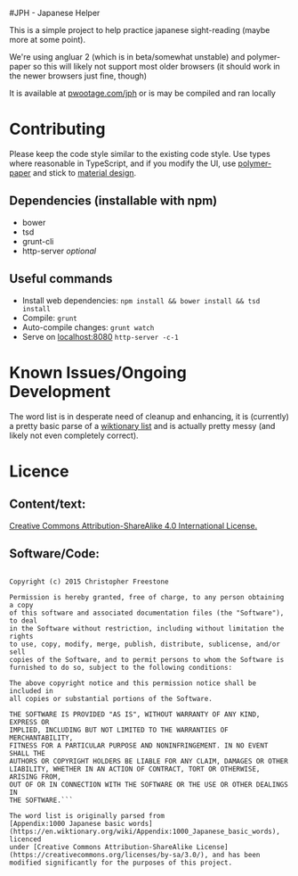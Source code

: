 #JPH - Japanese Helper

This is a simple project to help practice japanese sight-reading (maybe more at some point). 

We're using angluar 2 (which is in beta/somewhat unstable) and polymer-paper so this will
likely not support most older browsers (it should work in the newer browsers just fine,
though)

It is available at [pwootage.com/jph](https://pwootage.com/jph/) or is may be compiled and
ran locally

# Contributing

Please keep the code style similar to the existing code style. Use types where reasonable in TypeScript,
and if you modify the UI, use [polymer-paper](https://elements.polymer-project.org/browse?package=paper-elements)
and stick to [material design](https://www.google.com/design/spec/material-design/introduction.html).

## Dependencies (installable with npm)
* bower
* tsd
* grunt-cli
* http-server *optional*

## Useful commands
* Install web dependencies: `npm install && bower install && tsd install`
* Compile: `grunt`
* Auto-compile changes: `grunt watch`
* Serve on [localhost:8080](localhost:8080) `http-server -c-1`

# Known Issues/Ongoing Development

The word list is in desperate need of cleanup and enhancing, it is (currently) a pretty basic
parse of a [wiktionary list](https://en.wiktionary.org/wiki/Appendix:1000_Japanese_basic_words)
and is actually pretty messy (and likely not even completely correct).

# Licence

## Content/text: 
[Creative Commons Attribution-ShareAlike 4.0 International License.](https://creativecommons.org/licenses/by-sa/4.0/)

## Software/Code:
```The MIT License (MIT)

Copyright (c) 2015 Christopher Freestone

Permission is hereby granted, free of charge, to any person obtaining a copy
of this software and associated documentation files (the "Software"), to deal
in the Software without restriction, including without limitation the rights
to use, copy, modify, merge, publish, distribute, sublicense, and/or sell
copies of the Software, and to permit persons to whom the Software is
furnished to do so, subject to the following conditions:

The above copyright notice and this permission notice shall be included in
all copies or substantial portions of the Software.

THE SOFTWARE IS PROVIDED "AS IS", WITHOUT WARRANTY OF ANY KIND, EXPRESS OR
IMPLIED, INCLUDING BUT NOT LIMITED TO THE WARRANTIES OF MERCHANTABILITY,
FITNESS FOR A PARTICULAR PURPOSE AND NONINFRINGEMENT. IN NO EVENT SHALL THE
AUTHORS OR COPYRIGHT HOLDERS BE LIABLE FOR ANY CLAIM, DAMAGES OR OTHER
LIABILITY, WHETHER IN AN ACTION OF CONTRACT, TORT OR OTHERWISE, ARISING FROM,
OUT OF OR IN CONNECTION WITH THE SOFTWARE OR THE USE OR OTHER DEALINGS IN
THE SOFTWARE.```

The word list is originally parsed from
[Appendix:1000 Japanese basic words](https://en.wiktionary.org/wiki/Appendix:1000_Japanese_basic_words), licenced
under [Creative Commons Attribution-ShareAlike License](https://creativecommons.org/licenses/by-sa/3.0/), and has been
modified significantly for the purposes of this project.